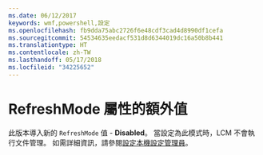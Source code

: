```yaml
---
ms.date: 06/12/2017
keywords: wmf,powershell,設定
ms.openlocfilehash: fb9dda75abc2726f6e48cdf3cad4d8990df1cefa
ms.sourcegitcommit: 54534635eedacf531d8d6344019dc16a50b8b441
ms.translationtype: HT
ms.contentlocale: zh-TW
ms.lasthandoff: 05/17/2018
ms.locfileid: "34225652"
---
```

# <a name="additional-value-for-refreshmode-property"></a>RefreshMode 屬性的額外值

此版本導入新的 `RefreshMode` 值 - **Disabled**。 當設定為此模式時，LCM 不會執行文件管理。 如需詳細資訊，請參閱[設定本機設定管理員](https://msdn.microsoft.com/powershell/dsc/metaconfig)。
